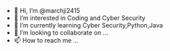 - 👋 Hi, I’m @marchji2415
- 👀 I’m interested in Coding and Cyber Security
- 🌱 I’m currently learning Cyber Security,Python,Java
- 💞️ I’m looking to collaborate on ...
- 📫 How to reach me ...

<!---
marchji2415/marchji2415 is a ✨ special ✨ repository because its `README.md` (this file) appears on your GitHub profile.
You can click the Preview link to take a look at your changes.
--->
